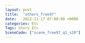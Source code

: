 ```yaml
---
layout: post
title:  "others_free97"
date:   2022-11-17 07:00:00 +0000
categories: Etc
Tags: Story Etc
SceneCode: ["scene_free97_q1_s20"]
---
```

